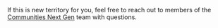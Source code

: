 If this is new territory for you, feel free to reach out to members of the [Communities Next Gen](https://gus.lightning.force.com/0F9B0000000IMmxKAG) team with questions.